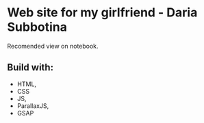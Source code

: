 # Web site for my girlfriend - Daria Subbotina

Recomended view on notebook.<br>

## Build with:

- HTML,
- CSS
- JS,
- ParallaxJS,
- GSAP
